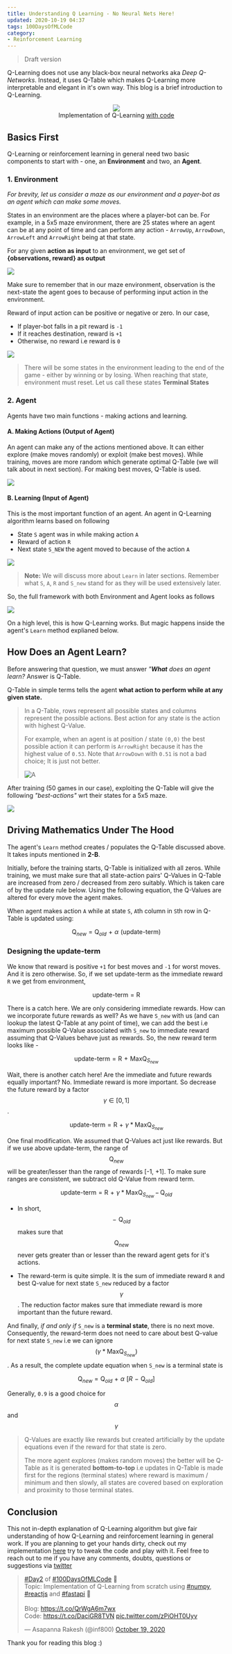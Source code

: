 ```yaml
---
title: Understanding Q Learning - No Neural Nets Here!
updated: 2020-10-19 04:37
tags: 100DaysOfMLCode
category: 
- Reinforcement Learning
---
```


> Draft version 

Q-Learning does not use any black-box neural networks aka *Deep Q-Networks*. Instead, it uses Q-Table which makes Q-Learning more interpretable and elegant in it's own way. This blog is a brief introduction to Q-Learning.

<div class="divider"></div>

<p style="text-align: center">
    <img src="assets/blogs/rf/after.gif"> <br/>
    Implementation of Q-Learning <a href="https://github.com/INF800/game-one">with code</a>
</p>

## Basics First 

Q-Learning or reinforcement learning in general need two basic components to start with - one, an **Environment** and two, an **Agent**.

### 1. Environment

*For brevity, let us consider a maze as our environment and a payer-bot as an agent which can make some moves.*

States in an environment are the places where a player-bot can be. For example, in a 5x5 maze environment, there are 25 states where an agent can be at any point of time and can perform any action - `ArrowUp`, `ArrowDown`, `ArrowLeft` and `ArrowRight` being at that state. 

For any given **action as input** to an environment, we get set of **{observations, reward} as output** 

![](assets/blogs/rf/env.png)

Make sure to remember that in our maze environment, observation is the next-state the agent goes to because of performing input action in the environment. 

Reward of input action can be positive or negative or zero. In our case, 

- If player-bot falls in a pit reward is `-1`
- If it reaches destination, reward is `+1`
- Otherwise, no reward i.e reward is `0`

![](assets/blogs/rf/enveg.png)

> There will be some states in the environment leading to the end of the game - either by winning or by losing. When reaching that state, environment must reset. Let us call these states **Terminal States**

### 2. Agent

Agents have two main functions - making actions and learning.

#### A. Making Actions (Output of Agent)

An agent can make any of the actions mentioned above. It can either explore (make moves randomly) or exploit (make best moves). While training, moves are more random which generate optimal Q-Table (we will talk about in next section). For making best moves, Q-Table is used.

![](assets/blogs/rf/agent_action.png)


#### B. Learning (Input of Agent)

This is the most important function of an agent. An agent in Q-Learning algorithm learns based on following

- State `S` agent was in while making action `A`
- Reward of action `R`
- Next state `S_NEW` the agent moved to because of the action `A`


![](assets/blogs/rf/agentlearn.png)

> **Note:** We will discuss more about `Learn` in later sections. Remember what `S`, `A`, `R` and `S_new` stand for as they will be used extensively later.


So, the full framework with both Environment and Agent looks as follows

![](assets/blogs/rf/qlearn.png)


On a high level, this is how Q-Learning works. But magic happens inside the agent's `Learn` method explianed below.


<div class="divider"></div>


## How Does an Agent Learn?

Before answering that question, we must answer <i>"**What** does an agent learn?</i> Answer is Q-Table.

Q-Table in simple terms tells the agent **what action to perform while at any given state.**

> In a Q-Table, rows represent all possible states and columns represent the possible actions. Best action for
> any state is the action with highest Q-Value. 
>
> For example, when an agent is at position / state `(0,0)` the best possible action it can perform is `ArrowRight` because it has the
> highest value of `0.53`. Note that `ArrowDown` with `0.51` is not a bad choice; It is just not better. 
>
> ![A](assets/blogs/rf/qtable.png)
> 

After training (50 games in our case), exploiting the Q-Table will give the following *"best-actions"* wrt their states for a 5x5 maze.

![](assets/blogs/rf/bestmoves.png)


## Driving Mathematics Under The Hood 


The agent's `Learn` method creates / populates the Q-Table discussed above. It takes inputs mentioned in **2-B**.

Initially, before the training starts, Q-Table is initialized with all zeros. While training, we must make sure that all state-action pairs' Q-Values in Q-Table are increased from zero / decreased from zero suitably. Which is taken care of by the update rule below. Using the following equation, the Q-Values are altered for every move the agent makes.

When agent makes action `A` while at state `S`, `A`th column in `S`th row in Q-Table is updated using:

$$
\text{Q}_{new} \,\, = \,\, \text{Q}_{old} \,\, + \,\, \alpha \,\, (\text{update-term})
$$


### Designing the update-term

We know that reward is positive `+1` for best moves and `-1` for worst moves. And it is zero otherwise. So, if we set update-term as the immediate reward `R` we get from environment, 

$$
\text{update-term} \,\, = \,\, \text{R}
$$

There is a catch here. We are only considering immediate rewards. How can we incorporate future rewards as well? As we have `S_new` with us (and can lookup the latest Q-Table at any point of time), we can add the best i.e maximum possible Q-Value associated with `S_new` to immediate reward assuming that Q-Values behave just as rewards. So, the new reward term looks like - 

$$
\text{update-term} \,\, = \,\, \text{R} \,\, + \,\, \text{MaxQ}_{S_{new}}
$$

Wait, there is another catch here! Are the immediate and future rewards equally important? No. Immediate reward is more important. So decrease the future reward by a factor $$\gamma \in [0, 1]$$. 

$$
\text{update-term} \,\, = \,\, \text{R} \,\, + \,\, \gamma * \text{MaxQ}_{S_{new}}
$$

One final modification. We assumed that Q-Values act just like rewards. But if we use above update-term, the range of $$\text{Q}_{new}$$ will be greater/lesser than the range of rewards [-1, +1]. To make sure ranges are consistent, we subtract old Q-Value from reward term.

$$
\text{update-term} \,\, = \,\, \text{R} \,\, + \,\, \gamma * \text{MaxQ}_{S_{new}} \,-\, \text{Q}_{old}
$$



- In short, $$- \,\, \text{Q}_{old}$$ makes sure that $$\text{Q}_{new}$$ never gets greater than or lesser than the reward agent gets for it's actions.

- The reward-term is quite simple. It is the sum of immediate reward `R` and best Q-value for next state `S_new` reduced by a factor $$\gamma$$. The reduction factor makes sure that immediate reward is more important than the future reward.


And finally, *if and only if* `S_new` is a **terminal state**, there is no next move. Consequently, the reward-term does not need to care about best Q-value for next state `S_new` i.e we can ignore $$(\gamma * \text{MaxQ}_{S_{new}})$$. As a result, the complete update equation when `S_new` is a terminal state is

$$
\text{Q}_{new} \,\, = \,\, \text{Q}_{old} \,\, + \,\, \alpha \,\, \bigg[ R \,\,-\,\, \text{Q}_{old} \bigg]
$$

Generally, `0.9` is a good choice for $$\alpha$$ and $$\gamma$$ 

> Q-Values are exactly like rewards but created artificially by the update equations even if the reward for that state is zero.
>
> The more agent explores (makes random moves) the better will be Q-Table as it is generated **bottom-to-top** i.e updates in Q-Table is made first for the regions (terminal states) where reward is maximum / minimum and then slowly, all states are covered based on exploration and proximity to those terminal states.


<div class="divider"></div>

## Conclusion

This not in-depth explanation of Q-Learning algorithm but give fair understanding of how Q-Learning and reinforcement learning in general work. If you are planning to get your hands dirty, check out my implementation [here](https://github.com/INF800/game-one) try to tweak the code and play with it. Feel free to reach out to me if you have any comments, doubts, questions or suggestions via <span onclick="window.location='https://twitter.com/inf800'" class="iconify" data-icon="fa-brands:twitter" data-inline="false"></span>
[twitter](https://twitter.com/inf800)


<blockquote class="twitter-tweet"><p lang="en" dir="ltr"><a href="https://twitter.com/hashtag/Day2?src=hash&amp;ref_src=twsrc%5Etfw">#Day2</a> of <a href="https://twitter.com/hashtag/100DaysOfMLCode?src=hash&amp;ref_src=twsrc%5Etfw">#100DaysOfMLCode</a> 🤗<br>Topic: Implementation of Q-Learning from scratch using <a href="https://twitter.com/hashtag/numpy?src=hash&amp;ref_src=twsrc%5Etfw">#numpy</a>, <a href="https://twitter.com/hashtag/reactjs?src=hash&amp;ref_src=twsrc%5Etfw">#reactjs</a> and <a href="https://twitter.com/hashtag/fastapi?src=hash&amp;ref_src=twsrc%5Etfw">#fastapi</a> 🐍<br><br>Blog: <a href="https://t.co/QrWgA6m7wx">https://t.co/QrWgA6m7wx</a><br>Code: <a href="https://t.co/DaciGR8TVN">https://t.co/DaciGR8TVN</a> <a href="https://t.co/zPiOHT0Uyv">pic.twitter.com/zPiOHT0Uyv</a></p>&mdash; Asapanna Rakesh (@inf800) <a href="https://twitter.com/inf800/status/1318051084993060865?ref_src=twsrc%5Etfw">October 19, 2020</a></blockquote> 

Thank you for reading this blog :)
